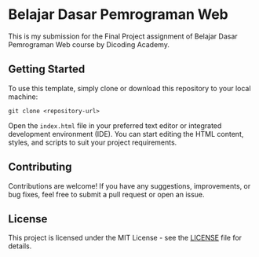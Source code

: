 # Belajar Dasar Pemrograman Web

This is my submission for the Final Project assignment of Belajar Dasar Pemrograman Web course by Dicoding Academy.

## Getting Started

To use this template, simply clone or download this repository to your local machine:

```
git clone <repository-url>
```

Open the `index.html` file in your preferred text editor or integrated development environment (IDE). You can start editing the HTML content, styles, and scripts to suit your project requirements.

## Contributing

Contributions are welcome! If you have any suggestions, improvements, or bug fixes, feel free to submit a pull request or open an issue.

## License

This project is licensed under the MIT License - see the [LICENSE](LICENSE) file for details.